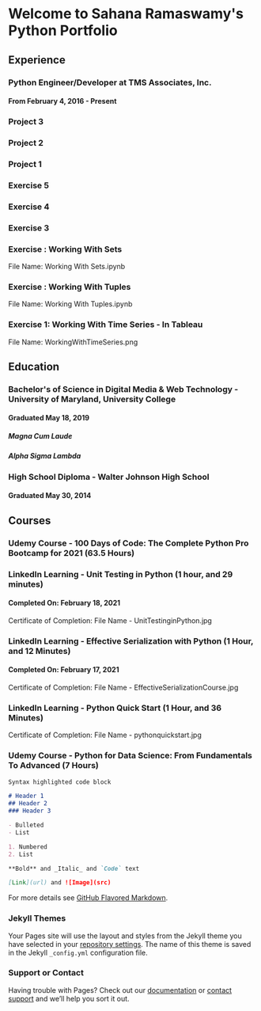 # Welcome to Sahana Ramaswamy's Python Portfolio

## Experience
### Python Engineer/Developer at TMS Associates, Inc. 
#### From February 4, 2016 - Present 
### Project 3
### Project 2
### Project 1 
### Exercise 5
### Exercise 4
### Exercise 3
### Exercise : Working With Sets
File Name: Working With Sets.ipynb
### Exercise : Working With Tuples 
File Name: Working With Tuples.ipynb
### Exercise 1: Working With Time Series - In Tableau
File Name: WorkingWithTimeSeries.png
## Education 
### Bachelor's of Science in Digital Media & Web Technology - University of Maryland, University College
#### Graduated May 18, 2019
##### Magna Cum Laude
##### Alpha Sigma Lambda
### High School Diploma - Walter Johnson High School
#### Graduated May 30, 2014

## Courses
### Udemy Course - 100 Days of Code: The Complete Python Pro Bootcamp for 2021 (63.5 Hours)
### LinkedIn Learning - Unit Testing in Python (1 hour, and 29 minutes)
#### Completed On: February 18, 2021 
Certificate of Completion: File Name - UnitTestinginPython.jpg
### LinkedIn Learning - Effective Serialization with Python (1 Hour, and 12 Minutes)
#### Completed On: February 17, 2021 
Certificate of Completion: File Name - EffectiveSerializationCourse.jpg
### LinkedIn Learning - Python Quick Start (1 Hour, and 36 Minutes)
Certificate of Completion: File Name - pythonquickstart.jpg 
### Udemy Course - Python for Data Science: From Fundamentals To Advanced (7 Hours)


```markdown
Syntax highlighted code block

# Header 1
## Header 2
### Header 3

- Bulleted
- List

1. Numbered
2. List

**Bold** and _Italic_ and `Code` text

[Link](url) and ![Image](src)
```

For more details see [GitHub Flavored Markdown](https://guides.github.com/features/mastering-markdown/).

### Jekyll Themes

Your Pages site will use the layout and styles from the Jekyll theme you have selected in your [repository settings](https://github.com/Sahana1218/Sahana_Portfolio/settings). The name of this theme is saved in the Jekyll `_config.yml` configuration file.

### Support or Contact

Having trouble with Pages? Check out our [documentation](https://docs.github.com/categories/github-pages-basics/) or [contact support](https://support.github.com/contact) and we’ll help you sort it out.
